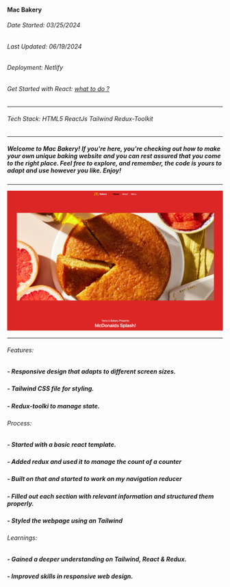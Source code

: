 #### Mac Bakery

###### Date Started: 03/25/2024

###### Last Updated: 06/19/2024

###### Deployment: Netlify

###### Get Started with React: [what to do ?](https://github.com/fullstacktutorials/install-reactjs)

---

###### Tech Stack: HTML5 ReactJs Tailwind Redux-Toolkit

---

##### Welcome to Mac Bakery! If you're here, you're checking out how to make your own unique baking website and you can rest assured that you come to the right place. Feel free to explore, and remember, the code is yours to adapt and use however you like. Enjoy!

---

![Project Image](./pic1.jpeg)

---

###### Features:

##### - Responsive design that adapts to different screen sizes.

##### - Tailwind CSS file for styling.

##### - Redux-toolki to manage state.


###### Process:

##### - Started with a basic react template.

##### - Added redux and used it to manage the count of a counter

##### - Built on that and started to work on my navigation reducer

##### - Filled out each section with relevant information and structured them properly.

##### - Styled the webpage using an Tailwind

###### Learnings:

##### - Gained a deeper understanding on Tailwind, React & Redux.

##### - Improved skills in responsive web design.


